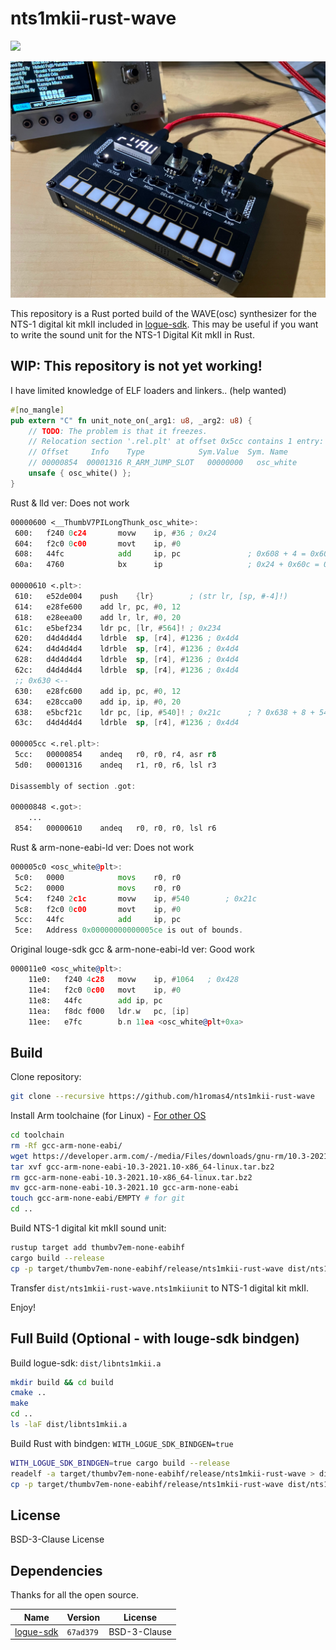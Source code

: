# nts1mkii-rust-wave

![](https://github.com/h1romas4/nts1mkii-rust-wave/workflows/Build/badge.svg)

![NTS-1](https://raw.githubusercontent.com/h1romas4/nts1mkii-rust-wave/main/docs/images/nts1mkii-rust-wave-01.jpg)

This repository is a Rust ported build of the WAVE(osc) synthesizer for the NTS-1 digital kit mkII included in [logue-sdk](https://github.com/korginc/logue-sdk). This may be useful if you want to write the sound unit for the NTS-1 Digital Kit mkII in Rust.

## WIP: This repository is not yet working!

I have limited knowledge of ELF loaders and linkers.. (help wanted)

```rust
#[no_mangle]
pub extern "C" fn unit_note_on(_arg1: u8, _arg2: u8) {
    // TODO: The problem is that it freezes.
    // Relocation section '.rel.plt' at offset 0x5cc contains 1 entry:
    // Offset     Info    Type            Sym.Value  Sym. Name
    // 00000854  00001316 R_ARM_JUMP_SLOT   00000000   osc_white
    unsafe { osc_white() };
}
```

Rust & lld ver: Does not work

```asm
00000600 <__ThumbV7PILongThunk_osc_white>:
 600:   f240 0c24       movw    ip, #36 ; 0x24
 604:   f2c0 0c00       movt    ip, #0
 608:   44fc            add     ip, pc               ; 0x608 + 4 = 0x60c
 60a:   4760            bx      ip                   ; 0x24 + 0x60c = 0x630 -->

00000610 <.plt>:
 610:	e52de004 	push	{lr}		; (str lr, [sp, #-4]!)
 614:	e28fe600 	add	lr, pc, #0, 12
 618:	e28eea00 	add	lr, lr, #0, 20
 61c:	e5bef234 	ldr	pc, [lr, #564]!	; 0x234
 620:	d4d4d4d4 	ldrble	sp, [r4], #1236	; 0x4d4
 624:	d4d4d4d4 	ldrble	sp, [r4], #1236	; 0x4d4
 628:	d4d4d4d4 	ldrble	sp, [r4], #1236	; 0x4d4
 62c:	d4d4d4d4 	ldrble	sp, [r4], #1236	; 0x4d4
 ;; 0x630 <--
 630:	e28fc600 	add	ip, pc, #0, 12
 634:	e28cca00 	add	ip, ip, #0, 20
 638:	e5bcf21c 	ldr	pc, [ip, #540]!	; 0x21c      ; ? 0x638 + 8 + 540 = 0x7c4 (???)
 63c:	d4d4d4d4 	ldrble	sp, [r4], #1236	; 0x4d4

000005cc <.rel.plt>:
 5cc:	00000854 	andeq	r0, r0, r4, asr r8
 5d0:	00001316 	andeq	r1, r0, r6, lsl r3

Disassembly of section .got:

00000848 <.got>:
	...
 854:	00000610 	andeq	r0, r0, r0, lsl r6
```

Rust & arm-none-eabi-ld ver: Does not work

```asm
000005c0 <osc_white@plt>:
 5c0:   0000            movs    r0, r0
 5c2:   0000            movs    r0, r0
 5c4:   f240 2c1c       movw    ip, #540        ; 0x21c
 5c8:   f2c0 0c00       movt    ip, #0
 5cc:   44fc            add     ip, pc
 5ce:   Address 0x00000000000005ce is out of bounds.
```

Original louge-sdk gcc & arm-none-eabi-ld ver: Good work

```asm
000011e0 <osc_white@plt>:
    11e0:	f240 4c28 	movw	ip, #1064	; 0x428
    11e4:	f2c0 0c00 	movt	ip, #0
    11e8:	44fc      	add	ip, pc
    11ea:	f8dc f000 	ldr.w	pc, [ip]
    11ee:	e7fc      	b.n	11ea <osc_white@plt+0xa>
```

## Build

Clone repository:

```bash
git clone --recursive https://github.com/h1romas4/nts1mkii-rust-wave
```

Install Arm toolchaine (for Linux) - [For other OS](https://github.com/korginc/logue-sdk/tree/master/tools/gcc)

```bash
cd toolchain
rm -Rf gcc-arm-none-eabi/
wget https://developer.arm.com/-/media/Files/downloads/gnu-rm/10.3-2021.10/gcc-arm-none-eabi-10.3-2021.10-x86_64-linux.tar.bz2
tar xvf gcc-arm-none-eabi-10.3-2021.10-x86_64-linux.tar.bz2
rm gcc-arm-none-eabi-10.3-2021.10-x86_64-linux.tar.bz2
mv gcc-arm-none-eabi-10.3-2021.10 gcc-arm-none-eabi
touch gcc-arm-none-eabi/EMPTY # for git
cd ..
```

Build NTS-1 digital kit mkII sound unit:

```bash
rustup target add thumbv7em-none-eabihf
cargo build --release
cp -p target/thumbv7em-none-eabihf/release/nts1mkii-rust-wave dist/nts1mkii-rust-wave.nts1mkiiunit
```

Transfer `dist/nts1mkii-rust-wave.nts1mkiiunit` to NTS-1 digital kit mkII.

Enjoy!

## Full Build (Optional - with louge-sdk bindgen)

Build logue-sdk: `dist/libnts1mkii.a`

```bash
mkdir build && cd build
cmake ..
make
cd ..
ls -laF dist/libnts1mkii.a
```

Build Rust with bindgen: `WITH_LOGUE_SDK_BINDGEN=true`

```bash
WITH_LOGUE_SDK_BINDGEN=true cargo build --release
readelf -a target/thumbv7em-none-eabihf/release/nts1mkii-rust-wave > dist/nts1mkii-rust-wave.elf.txt
cp -p target/thumbv7em-none-eabihf/release/nts1mkii-rust-wave dist/nts1mkii-rust-wave.nts1mkiiunit
```

## License

BSD-3-Clause License

## Dependencies

Thanks for all the open source.

|Name|Version|License|
|-|-|--|
|[logue-sdk](https://github.com/korginc/logue-sdk)|`67ad379`|BSD-3-Clause|
